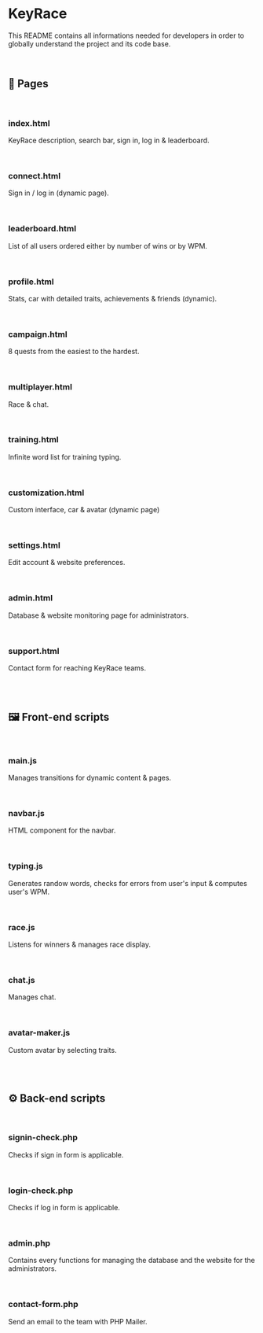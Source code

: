 # **KeyRace**


This README contains all informations needed for developers in order to
globally understand the project and its code base.

<br>


<!-------------------------------- P A G E S --------------------------------->

## **📄 Pages**

<br>

### **index.html**

KeyRace description, search bar, sign in, log in & leaderboard.

<br>


### **connect.html**

Sign in / log in (dynamic page).

<br>


### **leaderboard.html**

List of all users ordered either by number of wins or by WPM.

<br>


### **profile.html**

Stats, car with detailed traits, achievements & friends (dynamic).

<br>


### **campaign.html**

8 quests from the easiest to the hardest.

<br>


### **multiplayer.html**

Race & chat.

<br>


### **training.html**

Infinite word list for training typing.

<br>


### **customization.html**

Custom interface, car & avatar (dynamic page)

<br>


### **settings.html**

Edit account & website preferences.

<br>


### **admin.html**

Database & website monitoring page for administrators.

<br>


### **support.html**

Contact form for reaching KeyRace teams.

<br><br>


<!--------------------- F R O N T - E N D   S C R I P T S -------------------->

## **🖼️ Front-end scripts**

<br>

### **main.js**

Manages transitions for dynamic content & pages.

<br>


### **navbar.js**

HTML component for the navbar.

<br>


### **typing.js**

Generates randow words, checks for errors from user's input & computes user's
WPM.

<br>


### **race.js**

Listens for winners & manages race display.

<br>


### **chat.js**

Manages chat.

<br>


### **avatar-maker.js**

Custom avatar by selecting traits.

<br><br>


<!---------------------- B A C K - E N D   S C R I P T S --------------------->

## **⚙️ Back-end scripts**

<br>

### **signin-check.php**

Checks if sign in form is applicable.

<br>


### **login-check.php**

Checks if log in form is applicable.

<br>


### **admin.php**

Contains every functions for managing the database and the website for the
administrators.

<br>


### **contact-form.php**

Send an email to the team with PHP Mailer.
